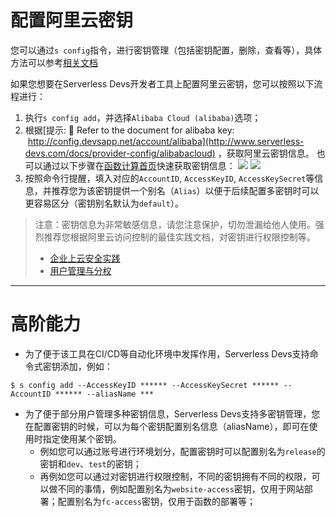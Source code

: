 # 配置阿里云密钥


您可以通过`s config`指令，进行密钥管理（包括密钥配置，删除，查看等），具体方法可以参考[相关文档](http://www.serverless-devs.com/docs/command#config%E6%8C%87%E4%BB%A4)


如果您想要在Serverless Devs开发者工具上配置阿里云密钥，您可以按照以下流程进行：


1. 执行`s config add`，并选择`Alibaba Cloud (alibaba)`选项；
1. 根据[提示: 🧭 Refer to the document for alibaba key:  http://config.devsapp.net/account/alibaba](http://www.serverless-devs.com/docs/provider-config/alibabacloud) ，获取阿里云密钥信息。
也可以通过以下步骤在[函数计算首页](https://fc.console.aliyun.com/)快速获取密钥信息：
![](https://img.alicdn.com/tfs/TB13J02wp67gK0jSZPfXXahhFXa-2424-1380.png#id=KZH0d&originHeight=1380&originWidth=2424&originalType=binary&ratio=1&status=done&style=none)
![](https://img.alicdn.com/tfs/TB1cYuGwuH2gK0jSZJnXXaT1FXa-2424-1380.png#id=QHII7&originHeight=1380&originWidth=2424&originalType=binary&ratio=1&status=done&style=none)
1. 按照命令行提醒，填入对应的`AccountID`, `AccessKeyID`, `AccessKeySecret`等信息，并推荐您为该密钥提供一个别名（`Alias`）以便于后续配置多密钥时可以更容易区分（密钥别名默认为`default`）。



> 注意：密钥信息为非常敏感信息，请您注意保护，切勿泄漏给他人使用。强烈推荐您根据阿里云访问控制的最佳实践文档，对密钥进行权限控制等。
>  
> - [企业上云安全实践](https://help.aliyun.com/document_detail/102600.html?spm=a2c4g.11186623.6.705.17702d44PNMPMr)
> - [用户管理与分权](https://help.aliyun.com/document_detail/93742.html?spm=a2c4g.11186623.6.706.12594ba6Zl7pgC)
> 
 


---

# 高阶能力


-  为了便于该工具在CI/CD等自动化环境中发挥作用，Serverless Devs支持命令式密钥添加，例如：  
```shell
$ s config add --AccessKeyID ****** --AccessKeySecret ****** --AccountID ****** --aliasName ***
```

-  为了便于部分用户管理多种密钥信息，Serverless Devs支持多密钥管理，您在配置密钥的时候，可以为每个密钥配置别名信息（aliasName），即可在使用时指定使用某个密钥。 
   - 例如您可以通过账号进行环境划分，配置密钥时可以配置别名为`release`的密钥和`dev`、`test`的密钥；
   - 再例如您可以通过对密钥进行权限控制，不同的密钥拥有不同的权限，可以做不同的事情，例如配置别名为`website-access`密钥，仅用于网站部署；配置别名为`fc-access`密钥，仅用于函数的部署等；
